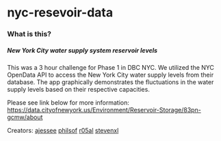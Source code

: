 # nyc-resevoir-data
### What is this?

##### New York City water supply system reservoir levels 
This was a 3 hour challenge for Phase 1 in DBC NYC. We utilized the NYC OpenData API to access the New York City water supply levels from their database. The app graphically demonstrates the fluctuations in the water supply levels based on their respective capacities. 

Please see link below for more information:
https://data.cityofnewyork.us/Environment/Reservoir-Storage/83pn-gcmw/about

Creators: 
[ajessee](https://www.github.com/ajessee)
[philsof](https://www.github.com/philsof)
[r05al](https://www.github.com/r05al)
[stevenxl](https://www.github.com/stevenxl)
